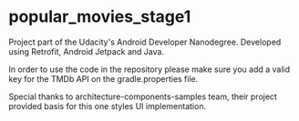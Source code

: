 # popular_movies_stage1
Project part of the Udacity's Android Developer Nanodegree. Developed using Retrofit, Android Jetpack and Java.

In order to use the code in the repository please make sure you add a valid key for the TMDb API on the gradle.properties file.

Special thanks to architecture-components-samples team, their project provided basis for this one styles UI implementation.
